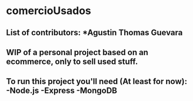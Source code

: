 # comercioUsados 
List of contributors: 
*Agustin Thomas Guevara
----------------------------------------
WIP of a personal project based on an ecommerce, only to sell used stuff.
----------------------------------------
To run this project you'll need (At least for now): 
-Node.js
-Express
-MongoDB
----------------------------------------


